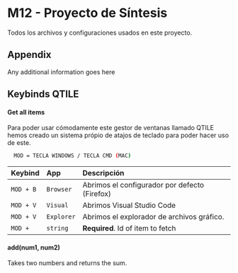 
# M12 - Proyecto de Síntesis

Todos los archivos y configuraciones usados en este proyecto.

## Appendix

Any additional information goes here


## Keybinds QTILE

#### Get all items

Para poder usar cómodamente este gestor de ventanas llamado QTILE hemos creado un sistema própio de atajos de teclado para poder hacer uso de este.

```bash
  MOD = TECLA WINDOWS / TECLA CMD (MAC)
```

| Keybind   | App       | Descripción                |
| :-------- | :-------  | :------------------------- |
| `MOD + B` | `Browser` | Abrimos el configurador por defecto (Firefox)   |
| `MOD + V` | `Visual`  | Abrimos Visual Studio Code        |
| `MOD + V` | `Explorer`| Abrimos el explorador de archivos gráfico.    |
| `MOD + ` | `string`  | **Required**. Id of item to fetch |

#### add(num1, num2)

Takes two numbers and returns the sum.





